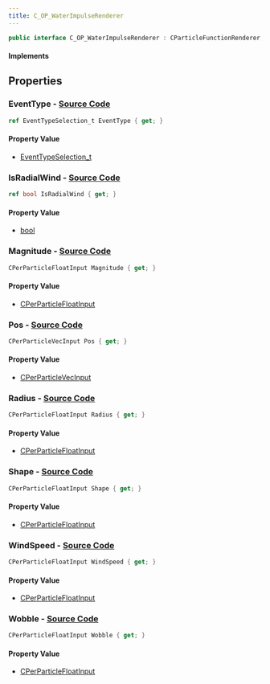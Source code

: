 ```yaml
---
title: C_OP_WaterImpulseRenderer
---
```


```csharp
public interface C_OP_WaterImpulseRenderer : CParticleFunctionRenderer, CParticleFunction, ISchemaClass<CParticleFunction>, ISchemaClass<CParticleFunctionRenderer>, ISchemaClass<C_OP_WaterImpulseRenderer>, ISchemaField, ISchemaClass, INativeHandle
```

#### Implements

## Properties

### **EventType** - [Source Code](https://github.com/swiftly-solution/swiftlys2/blob/main/managed/src/SwiftlyS2.Generated/Schemas/Interfaces/C_OP_WaterImpulseRenderer.cs#L30)

```csharp
ref EventTypeSelection_t EventType { get; }
```

#### Property Value

- [EventTypeSelection_t](/docs/api/shared/schemadefinitions/eventtypeselection_t)

### **IsRadialWind** - [Source Code](https://github.com/swiftly-solution/swiftlys2/blob/main/managed/src/SwiftlyS2.Generated/Schemas/Interfaces/C_OP_WaterImpulseRenderer.cs#L28)

```csharp
ref bool IsRadialWind { get; }
```

#### Property Value

- [bool](https://learn.microsoft.com/dotnet/api/system.boolean)

### **Magnitude** - [Source Code](https://github.com/swiftly-solution/swiftlys2/blob/main/managed/src/SwiftlyS2.Generated/Schemas/Interfaces/C_OP_WaterImpulseRenderer.cs#L20)

```csharp
CPerParticleFloatInput Magnitude { get; }
```

#### Property Value

- [CPerParticleFloatInput](/docs/api/shared/schemadefinitions/cperparticlefloatinput)

### **Pos** - [Source Code](https://github.com/swiftly-solution/swiftlys2/blob/main/managed/src/SwiftlyS2.Generated/Schemas/Interfaces/C_OP_WaterImpulseRenderer.cs#L16)

```csharp
CPerParticleVecInput Pos { get; }
```

#### Property Value

- [CPerParticleVecInput](/docs/api/shared/schemadefinitions/cperparticlevecinput)

### **Radius** - [Source Code](https://github.com/swiftly-solution/swiftlys2/blob/main/managed/src/SwiftlyS2.Generated/Schemas/Interfaces/C_OP_WaterImpulseRenderer.cs#L18)

```csharp
CPerParticleFloatInput Radius { get; }
```

#### Property Value

- [CPerParticleFloatInput](/docs/api/shared/schemadefinitions/cperparticlefloatinput)

### **Shape** - [Source Code](https://github.com/swiftly-solution/swiftlys2/blob/main/managed/src/SwiftlyS2.Generated/Schemas/Interfaces/C_OP_WaterImpulseRenderer.cs#L22)

```csharp
CPerParticleFloatInput Shape { get; }
```

#### Property Value

- [CPerParticleFloatInput](/docs/api/shared/schemadefinitions/cperparticlefloatinput)

### **WindSpeed** - [Source Code](https://github.com/swiftly-solution/swiftlys2/blob/main/managed/src/SwiftlyS2.Generated/Schemas/Interfaces/C_OP_WaterImpulseRenderer.cs#L24)

```csharp
CPerParticleFloatInput WindSpeed { get; }
```

#### Property Value

- [CPerParticleFloatInput](/docs/api/shared/schemadefinitions/cperparticlefloatinput)

### **Wobble** - [Source Code](https://github.com/swiftly-solution/swiftlys2/blob/main/managed/src/SwiftlyS2.Generated/Schemas/Interfaces/C_OP_WaterImpulseRenderer.cs#L26)

```csharp
CPerParticleFloatInput Wobble { get; }
```

#### Property Value

- [CPerParticleFloatInput](/docs/api/shared/schemadefinitions/cperparticlefloatinput)

